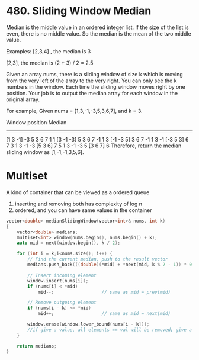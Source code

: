 # 480. Sliding Window Median
Median is the middle value in an ordered integer list. If the size of the list is even, there is no middle value. So the median is the mean of the two middle value.

Examples:
[2,3,4] , the median is 3

[2,3], the median is (2 + 3) / 2 = 2.5

Given an array nums, there is a sliding window of size k which is moving from the very left of the array to the very right. You can only see the k numbers in the window. Each time the sliding window moves right by one position. Your job is to output the median array for each window in the original array.

For example,
Given nums = [1,3,-1,-3,5,3,6,7], and k = 3.

Window position                Median
---------------               -----
[1  3  -1] -3  5  3  6  7       1
 1 [3  -1  -3] 5  3  6  7       -1
 1  3 [-1  -3  5] 3  6  7       -1
 1  3  -1 [-3  5  3] 6  7       3
 1  3  -1  -3 [5  3  6] 7       5
 1  3  -1  -3  5 [3  6  7]      6
Therefore, return the median sliding window as [1,-1,-1,3,5,6].

# Multiset
A kind of container that can be viewed as a ordered queue
1. inserting and removing both has complexity of log n
2. ordered, and you can have same values in the container

```c++
vector<double> medianSlidingWindow(vector<int>& nums, int k)
{
    vector<double> medians;
    multiset<int> window(nums.begin(), nums.begin() + k);
    auto mid = next(window.begin(), k / 2);

    for (int i = k;i<nums.size(); i++) {
        // Find the current median, push to the result vector
        medians.push_back(((double)(*mid) + *next(mid, k % 2 - 1)) * 0.5);

        // Insert incoming element
        window.insert(nums[i]);
        if (nums[i] < *mid)
            mid--;                  // same as mid = prev(mid)

        // Remove outgoing element
        if (nums[i - k] <= *mid)
            mid++;                  // same as mid = next(mid)

        window.erase(window.lower_bound(nums[i - k]));
        //if give a value, all elements == val will be removed; give a iterator can remove only one
    }

    return medians;
}
```